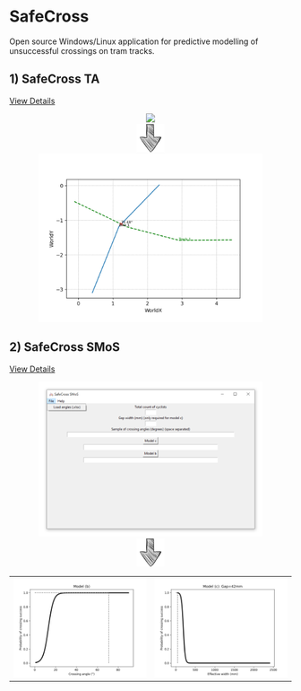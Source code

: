 # SafeCross
Open source Windows/Linux application for predictive modelling of unsuccessful crossings on tram tracks.



## **1) SafeCross TA**
[View Details](./trajectory%20annotation)

<div align="center">
    <img src="./images/SafeCross TA.gif" width="400" />
</div>

<div align="center">
    <img src="./images/down-arrow-png-down-arrow-sketch-free-icon-512.png" width="50" />
</div>

<div align="center">
    <img src="./trajectory annotation/example output/Sceneplot_WorldCoords.png" width="400" />
</div>




## **2) SafeCross SMoS**
[View Details](./SMoS)

<div align="center">
    <img src="./images/SafeCross SMoS.png" width="400" />
</div>



<div align="center">
    <img src="./images/down-arrow-png-down-arrow-sketch-free-icon-512.png" width="50" />
</div>



<div align="center">
<table>
<tr>
    <td><img src="./SMoS/example output/model_b_plot.png" width="400" /></td>
    <td><img src="./SMoS/example output/model_c_plot.png" width="400" /></td>
</tr>
</table>
</div>